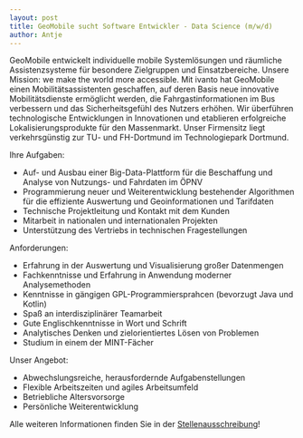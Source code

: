 ```yaml
---
layout: post
title: GeoMobile sucht Software Entwickler - Data Science (m/w/d)
author: Antje
---
```


GeoMobile entwickelt individuelle mobile Systemlösungen und räumliche Assistenzsysteme für besondere Zielgruppen und Einsatzbereiche. Unsere Mission: we make the world more accessible. Mit ivanto hat GeoMobile einen Mobilitätsassistenten geschaffen, auf deren Basis neue innovative Mobilitätsdienste ermöglicht werden, die Fahrgastinformationen im Bus verbessern und das Sicherheitsgefühl des Nutzers erhöhen. Wir überführen technologische Entwicklungen in Innovationen und etablieren erfolgreiche Lokalisierungsprodukte für den Massenmarkt. Unser Firmensitz liegt verkehrsgünstig zur TU- und FH-Dortmund im Technologiepark Dortmund.

Ihre Aufgaben:

* Auf- und Ausbau einer Big-Data-Plattform für die Beschaffung und Analyse von Nutzungs- und Fahrdaten im ÖPNV
* Programmierung neuer und Weiterentwicklung bestehender Algorithmen für die effiziente Auswertung und Geoinformationen und Tarifdaten
* Technische Projektleitung und Kontakt mit dem Kunden
* Mitarbeit in nationalen und internationalen Projekten
* Unterstützung des Vertriebs in technischen Fragestellungen


Anforderungen:

* Erfahrung in der Auswertung und Visualisierung großer Datenmengen
* Fachkenntnisse und Erfahrung in Anwendung moderner Analysemethoden
* Kenntnisse in gängigen GPL-Programmiersprahcen (bevorzugt Java und Kotlin)
* Spaß an interdisziplinärer Teamarbeit
* Gute Englischkenntnisse in Wort und Schrift
* Analytisches Denken und zielorientiertes Lösen von Problemen
* Studium in einem der MINT-Fächer

Unser Angebot:

* Abwechslungsreiche, herausfordernde Aufgabenstellungen
* Flexible Arbeitszeiten und agiles Arbeitsumfeld
* Betriebliche Altersvorsorge
* Persönliche Weiterentwicklung


Alle weiteren Informationen finden Sie in der
[Stellenausschreibung](dokumente/ausschreibungen_jobboerse/2019-06-17_geomobile.pdf)!
